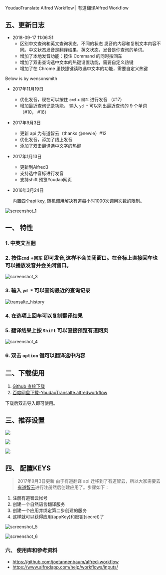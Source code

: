 
YoudaoTranslate Alfred Workflow | 有道翻译Alfred Workflow

## 五、更新日志  

- 2018-09-17 11:06:51
    - 区别中文查询和英文查询状态，不同的状态 发音的内容和复制文本内容不同。中文状态发音是翻译结果，英文状态，发音是你查询的单词。
    - 增加了本地发音功能：按住 Command 的同时按回车
    - 增加了双击查询选中文本的热键设置功能，需要自定义热键
    - 增加了在 Chrome 里快捷键读取选中文本的功能，需要自定义热键

Below is by wensonsmith
- 2017年11月19日
  - 优化发音，现在可以按住 `cmd` + `回车` 进行发音 （#17）
  - 增加最近查询记录功能， 输入 `yd *` 可以列出最近查询的 9 个单词 （#10， #16）

- 2017年9月3日
  - 更新 api 为有道智云（thanks @newle）#12
  - 优化发音，添加了线上发音
  - 添加了双击翻译选中文字的热键
- 2017年1月13日

  - 更新到Alfred3
  - 支持选中音标进行发音
  - 支持shift 预览Youdao网页

- 2016年3月24日

  内置四个api key, 随机调用解决有道每小时1000次调用次数的限制。
  

![screenshot_1](screenshot/screenshot_1.png)

## 一、 特性

### 1. 中英文互翻

### 2. 按住`cmd` +`回车` 即可发音,这样不会关闭窗口。在音标上直接回车也可以播放发音并会关闭窗口。

![screenshot_3](screenshot/screenshot_3.png)

### 3. 输入 `yd *` 可以查询最近的查询记录

![transalte_history](screenshot/translate_history.gif)

### 4. 在选项上回车可以复制翻译结果

### 5. 翻译结果上按 `Shift` 可以直接预览有道网页

![screenshot_4](screenshot/screenshot_4.gif)

### 6. 双击 `option` 键可以翻译选中内容

## 二、下载使用
1. [Github 直接下载](https://github.com/wensonsmith/YoudaoTranslate/raw/master/YoudaoTranslate.alfredworkflow)
1. [百度网盘下载-YoudaoTransalte.alfredworkflow](https://pan.baidu.com/s/1gfu6mkj)

下载后双击导入即可使用。

## 三、推荐设置

![](screenshot/suggestion_1.png)

![](https://user-images.githubusercontent.com/2544185/32979442-4b17a476-cc90-11e7-934a-64b6d84b46df.png)

![](screenshot/suggestion.png)

## 四、 配置KEYS

> 2017年9月3日更新
> 由于有道翻译 api 迁移到了有道智云，所以大家需要去[有道智云](http://ai.youdao.com/)进行注册然后创建应用了。步骤如下：

1. 注册有道智云帐号
2. 创建一个自然语言翻译服务
3. 创建一个应用并绑定第二步创建的服务
4. 这样就可以获得应用(appKey)和密钥(secret)了

![screenshot_5](screenshot/screenshot_5.png)

![screenshot_6](screenshot/screenshot_6.png)


### 六、 使用库和参考资料

- https://github.com/joetannenbaum/alfred-workflow
- https://www.alfredapp.com/help/workflows/inputs/
